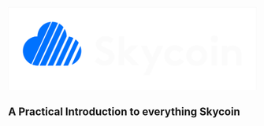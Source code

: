 ![SkycoinCloudLogo](assets/img/Skycoin-Cloud-BW-Horizontal@1x.png)

## A Practical Introduction to everything Skycoin